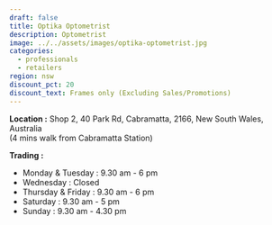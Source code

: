 ```yaml
---
draft: false
title: Optika Optometrist
description: Optometrist
image: ../../assets/images/optika-optometrist.jpg
categories:
  - professionals
  - retailers
region: nsw
discount_pct: 20
discount_text: Frames only (Excluding Sales/Promotions)
---
```


**Location :** Shop 2, 40 Park Rd, Cabramatta, 2166, New South Wales, Australia\
(4 mins walk from Cabramatta Station)

**Trading :**

- Monday & Tuesday : 9.30 am - 6 pm
- Wednesday : Closed
- Thursday & Friday : 9.30 am - 6 pm
- Saturday : 9.30 am - 5 pm
- Sunday : 9.30 am - 4.30 pm
